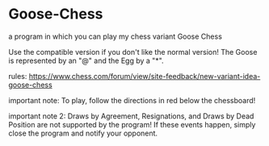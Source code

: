 # Goose-Chess
a program in which you can play my chess variant Goose Chess

Use the compatible version if you don't like the normal version! The Goose is represented by an "@" and the Egg by a "*".

rules: https://www.chess.com/forum/view/site-feedback/new-variant-idea-goose-chess

important note: To play, follow the directions in red below the chessboard!

important note 2: Draws by Agreement, Resignations, and Draws by Dead Position are not supported by the program! If these events happen, simply close the program and notify your opponent.
